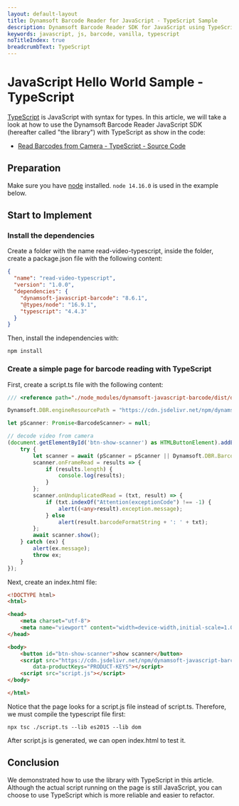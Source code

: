 ```yaml
---
layout: default-layout
title: Dynamsoft Barcode Reader for JavaScript - TypeScript Sample
description: Dynamsoft Barcode Reader SDK for JavaScript using TypeScript
keywords: javascript, js, barcode, vanilla, typescript
noTitleIndex: true
breadcrumbText: TypeScript
---
```


# JavaScript Hello World Sample - TypeScript

[TypeScript](https://www.typescriptlang.org/) is JavaScript with syntax for types. In this article, we will take a look at how to use the Dynamsoft Barcode Reader JavaScript SDK (hereafter called "the library") with TypeScript as show in the code:

* <a target = "_blank" href="https://github.com/Dynamsoft/dbr-browser-samples/blob/master/1.hello-world/">Read Barcodes from Camera - TypeScript - Source Code</a>

## Preparation

Make sure you have [node](https://nodejs.org/) installed. `node 14.16.0` is used in the example below.

## Start to Implement

### Install the dependencies

Create a folder with the name read-video-typescript, inside the folder, create a package.json file with the following content:

```json
{
  "name": "read-video-typescript",
  "version": "1.0.0",
  "dependencies": {
    "dynamsoft-javascript-barcode": "8.6.1",
    "@types/node": "16.9.1",
    "typescript": "4.4.3"
  }
}
```

Then, install the independencies with:

```shell
npm install
```

### Create a simple page for barcode reading with TypeScript

First, create a script.ts file with the following content:

```typescript
/// <reference path="./node_modules/dynamsoft-javascript-barcode/dist/dbr.reference.d.ts" />

Dynamsoft.DBR.engineResourcePath = "https://cdn.jsdelivr.net/npm/dynamsoft-javascript-barcode@8.6.3/dist/";

let pScanner: Promise<BarcodeScanner> = null;

// decode video from camera
(document.getElementById('btn-show-scanner') as HTMLButtonElement).addEventListener('click', async () => {
    try {
        let scanner = await (pScanner = pScanner || Dynamsoft.DBR.BarcodeScanner.createInstance());
        scanner.onFrameRead = results => {
            if (results.length) {
                console.log(results);
            }
        };
        scanner.onUnduplicatedRead = (txt, result) => {
            if (txt.indexOf("Attention(exceptionCode") !== -1) {
                alert((<any>result).exception.message);
            } else
                alert(result.barcodeFormatString + ': ' + txt);
        };
        await scanner.show();
    } catch (ex) {
        alert(ex.message);
        throw ex;
    }
});
```

Next, create an index.html file:

```html
<!DOCTYPE html>
<html>

<head>
    <meta charset="utf-8">
    <meta name="viewport" content="width=device-width,initial-scale=1.0">
</head>

<body>
    <button id="btn-show-scanner">show scanner</button>
    <script src="https://cdn.jsdelivr.net/npm/dynamsoft-javascript-barcode@8.6.3/dist/dbr.js"
        data-productKeys="PRODUCT-KEYS"></script>
    <script src="script.js"></script>
</body>

</html>
```

Notice that the page looks for a script.js file instead of script.ts. Therefore, we must compile the typescript file first:

```shell
npx tsc ./script.ts --lib es2015 --lib dom
```

After script.js is generated, we can open index.html to test it.

## Conclusion

We demonstrated how to use the library with TypeScript in this article. Although the actual script running on the page is still JavaScript, you can choose to use TypeScript which is more reliable and easier to refactor.